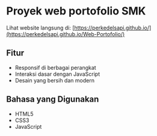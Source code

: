 # Proyek web portofolio SMK

Lihat website langsung di: [https://perkedelsapi.github.io/](https://perkedelsapi.github.io/Web-Portofolio/)



## Fitur

- Responsif di berbagai perangkat
- Interaksi dasar dengan JavaScript
- Desain yang bersih dan modern

## Bahasa yang Digunakan

- HTML5
- CSS3
- JavaScript

